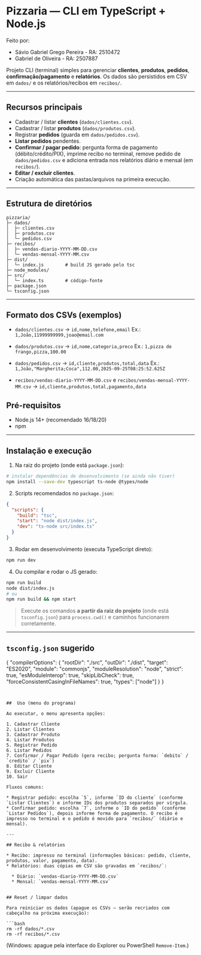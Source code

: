 # Pizzaria — CLI em TypeScript + Node.js
Feito por:
- Sávio Gabriel Grego Pereira - RA: 2510472
- Gabriel de Oliveira - RA: 2507887

Projeto CLI (terminal) simples para gerenciar **clientes**, **produtos**, **pedidos**, **confirmação/pagamento** e **relatórios**. Os dados são persistidos em CSV em `dados/` e os relatórios/recibos em `recibos/`. 

---

## Recursos principais

* Cadastrar / listar **clientes** (`dados/clientes.csv`).
* Cadastrar / listar **produtos** (`dados/produtos.csv`).
* Registrar **pedidos** (guarda em `dados/pedidos.csv`).
* **Listar pedidos** pendentes.
* **Confirmar / pagar pedido**: pergunta forma de pagamento (débito/crédito/PIX), imprime recibo no terminal, remove pedido de `dados/pedidos.csv` e adiciona entrada nos relatórios diário e mensal (em `recibos/`).
* **Editar / excluir clientes**.
* Criação automática das pastas/arquivos na primeira execução.

---

## Estrutura de diretórios

```
pizzaria/
├─ dados/
│  ├─ clientes.csv
│  ├─ produtos.csv
│  └─ pedidos.csv
├─ recibos/
│  ├─ vendas-diario-YYYY-MM-DD.csv
│  └─ vendas-mensal-YYYY-MM.csv
├─ dist/
│  └─ index.js        # build JS gerado pelo tsc
├─ node_modules/
├─ src/
│  └─ index.ts        # código-fonte
├─ package.json
└─ tsconfig.json
```

---

## Formato dos CSVs (exemplos)

* `dados/clientes.csv` → `id,nome,telefone,email`
  Ex.: `1,João,11999999999,joao@email.com`

* `dados/produtos.csv` → `id,nome,categoria,preco`
  Ex.: `1,pizza de frango,pizza,100.00`

* `dados/pedidos.csv` → `id,cliente,produtos,total,data`
  Ex.: `1,João,"Margherita;Coca",112.00,2025-09-25T08:25:52.625Z`

* `recibos/vendas-diario-YYYY-MM-DD.csv` e `recibos/vendas-mensal-YYYY-MM.csv` → `id,cliente,produtos,total,pagamento,data`


## Pré-requisitos

* Node.js 14+ (recomendado 16/18/20)
* npm

---

## Instalação e execução

1. Na raiz do projeto (onde está `package.json`):

```bash
# instalar dependências de desenvolvimento (se ainda não tiver)
npm install --save-dev typescript ts-node @types/node
```

2. Scripts recomendados no `package.json`:

```json
{
  "scripts": {
    "build": "tsc",
    "start": "node dist/index.js",
    "dev": "ts-node src/index.ts"
  }
}
```

3. Rodar em desenvolvimento (executa TypeScript direto):

```bash
npm run dev
```

4. Ou compilar e rodar o JS gerado:

```bash
npm run build
node dist/index.js
# ou
npm run build && npm start
```

> Execute os comandos **a partir da raiz do projeto** (onde está `tsconfig.json`) para `process.cwd()` e caminhos funcionarem corretamente.

---

## `tsconfig.json` sugerido

{
  "compilerOptions": {
    "rootDir": "./src",
    "outDir": "./dist",
    "target": "ES2020",
    "module": "commonjs",
    "moduleResolution": "node",
    "strict": true,
    "esModuleInterop": true,
    "skipLibCheck": true,
    "forceConsistentCasingInFileNames": true,
    "types": ["node"]
  }
}
```


##  Uso (menu do programa)

Ao executar, o menu apresenta opções:

1. Cadastrar Cliente
2. Listar Clientes
3. Cadastrar Produto
4. Listar Produtos
5. Registrar Pedido
6. Listar Pedidos
7. Confirmar / Pagar Pedido (gera recibo; pergunta forma: `debito` / `credito` / `pix`)
8. Editar Cliente
9. Excluir Cliente
10. Sair

Fluxos comuns:

* Registrar pedido: escolha `5`, informe `ID do cliente` (conforme `Listar Clientes`) e informe IDs dos produtos separados por vírgula.
* Confirmar pedido: escolha `7`, informe o `ID do pedido` (conforme `Listar Pedidos`), depois informe forma de pagamento. O recibo é impresso no terminal e o pedido é movido para `recibos/` (diário e mensal).

---

## Recibo & relatórios

* Recibo: impresso no terminal (informações básicas: pedido, cliente, produtos, valor, pagamento, data).
* Relatórios: duas cópias em CSV são gravadas em `recibos/`:

  * Diário: `vendas-diario-YYYY-MM-DD.csv`
  * Mensal: `vendas-mensal-YYYY-MM.csv`


## Reset / limpar dados

Para reiniciar os dados (apague os CSVs — serão recriados com cabeçalho na próxima execução):

```bash
rm -rf dados/*.csv
rm -rf recibos/*.csv
```

(Windows: apague pela interface do Explorer ou PowerShell `Remove-Item`.)



